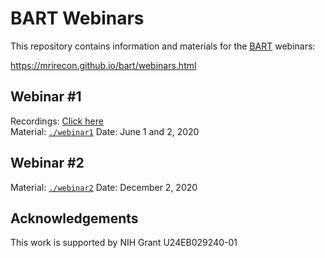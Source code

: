 # BART Webinars 

This repository contains information and materials for the [BART](http://mrirecon.github.io/bart) webinars:

https://mrirecon.github.io/bart/webinars.html

## Webinar #1
Recordings: [Click here](https://www.youtube.com/playlist?list=PLDaugjrMfSRF0WhQ0nbcH4zeHWZPboGDY)  
Material: [`./webinar1`](./webinar1/)
Date: June 1 and 2, 2020

## Webinar #2
Material: [`./webinar2`](./webinar2/)
Date: December 2, 2020

## Acknowledgements
This work is supported by NIH Grant U24EB029240-01
